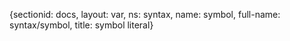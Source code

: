 {sectionid: docs, layout: var, ns: syntax, name: symbol, full-name: syntax/symbol,
  title: symbol literal}
